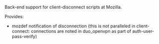 Back-end support for client-disconnect scripts at Mozilla.

Provides:
* mozdef notification of disconnection (this is not paralleled in client-connect: connections are noted in duo_openvpn as part of auth-user-pass-verify)

